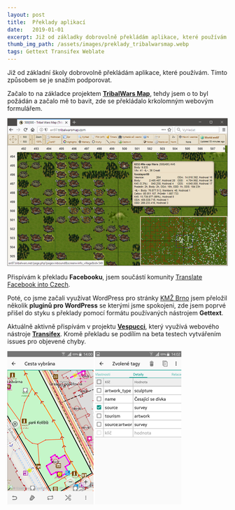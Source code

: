 ```yaml
---
layout: post
title:  Překlady aplikací
date:   2019-01-01
excerpt: Již od základky dobrovolně překládám aplikace, které používám. Tímto způsobem se je snažím podporovat.
thumb_img_path: /assets/images/preklady_tribalwarsmap.webp
tags: Gettext Transifex Weblate
---
```


Již od základní školy dobrovolně překládám aplikace, které používám. Tímto způsobem se je snažím podporovat.

Začalo to na základce projektem __[TribalWars Map](http://www.tribalwarsmap.com/)__, tehdy jsem o to byl požádán a začalo mě to bavit, zde se překládalo krkolomným webovým formulářem.

![TribalWars Map Screenshot](/assets/images/preklady_tribalwarsmap.webp)

Přispívám k překladu __Facebooku__, jsem součástí komunity [Translate Facebook into Czech](https://www.facebook.com/groups/219561984774158/).

Poté, co jsme začali využívat WordPress pro stránky [KMŽ Brno](https://www.kmz-brno.cz/) jsem přeložil několik __pluginů pro WordPress__ se kterými jsme spokojeni, zde jsem poprvé přišel do styku s překlady pomocí formátu používaných nástrojem __Gettext__.

Aktuálně aktivně přispívám v projektu __[Vespucci](https://github.com/MarcusWolschon/osmeditor4android)__, který využívá webového nástroje __[Transifex](http://transifex.com/openstreetmap/vespucci)__. Kromě překladu se podílím na beta testech vytvářením issues pro objevené chyby.

![Vespucci map view](/assets/images/preklady_vespucci1.webp)
![Vespucci tag editor](/assets/images/preklady_vespucci2.webp)
